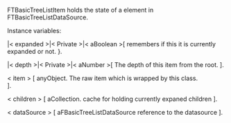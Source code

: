 FTBasicTreeListItem holds the state of a element in FTBasicTreeListDataSource.Instance variables: |< expanded >|< Private  >|< aBoolean >[ 	remembers if this it is currently expanded or not.}.|< depth >|< Private  >|< aNumber >[	The depth of this item from the root. ].< item > [  anyObject. 	The raw item which is wrapped by this class.	].< children > [ aCollection.	cache for holding currently expaned children ].< dataSource > [ aFBasicTreeListDataSource	reference to the datasource ].